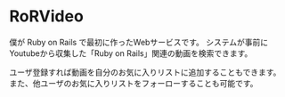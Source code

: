 # RoRVideo

僕が Ruby on Rails で最初に作ったWebサービスです。
システムが事前にYoutubeから収集した「Ruby on Rails」関連の動画を検索できます。

ユーザ登録すれば動画を自分のお気に入りリストに追加することもできます。
また、他ユーザのお気に入りリストをフォーローすることも可能です。
